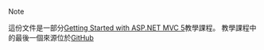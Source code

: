 > [!NOTE]
> 這份文件是一部分[Getting Started with ASP.NET MVC 5](xref:mvc/overview/getting-started/introduction/getting-started)教學課程。 教學課程中的最後一個來源位於[GitHub](https://github.com/aspnet/Docs/tree/master/aspnet/mvc/overview/getting-started/introduction/sample/MvcMovie/MvcMovie)
